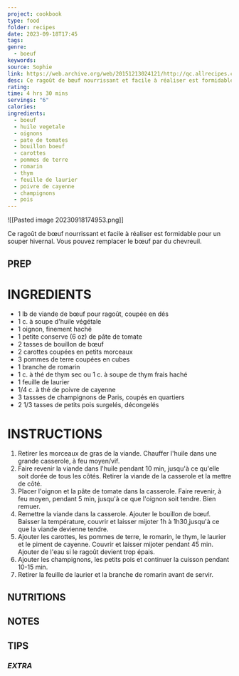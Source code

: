 ```yaml
---
project: cookbook
type: food
folder: recipes
date: 2023-09-18T17:45
tags: 
genre:
  - boeuf
keywords: 
source: Sophie
link: https://web.archive.org/web/20151213024121/http://qc.allrecipes.ca/recette/2750/rago-t-de-b-uf-aux-l-gumes.aspx
desc: Ce ragoût de bœuf nourrissant et facile à réaliser est formidable pour un souper hivernal. Vous pouvez remplacer le bœuf par du chevreuil.
rating: 
time: 4 hrs 30 mins
servings: "6"
calories: 
ingredients:
  - boeuf
  - huile vegetale
  - oignons
  - pate de tomates
  - bouillon boeuf
  - carottes
  - pommes de terre
  - romarin
  - thym
  - feuille de laurier
  - poivre de cayenne
  - champignons
  - pois
---
```


![[Pasted image 20230918174953.png]]

Ce ragoût de bœuf nourrissant et facile à réaliser est formidable pour un souper hivernal. Vous pouvez remplacer le bœuf par du chevreuil.

## PREP


# INGREDIENTS

- 1 lb de viande de bœuf pour ragoût, coupée en dés
- 1 c. à soupe d'huile végétale
- 1 oignon, finement haché
- 1 petite conserve (6 oz) de pâte de tomate
- 2 tasses de bouillon de bœuf
- 2 carottes coupées en petits morceaux
- 3 pommes de terre coupées en cubes
- 1 branche de romarin
- 1 c. à thé de thym sec ou 1 c. à soupe de thym frais haché
- 1 feuille de laurier
- 1/4 c. à thé de poivre de cayenne
- 3 tassses de champignons de Paris, coupés en quartiers
- 2 1/3 tasses de petits pois surgelés, décongelés



# INSTRUCTIONS

1. Retirer les morceaux de gras de la viande. Chauffer l'huile dans une grande casserole, à feu moyen/vif.
2. Faire revenir la viande dans l'huile pendant 10 min, jusqu'à ce qu'elle soit dorée de tous les côtés. Retirer la viande de la casserole et la mettre de côté.
3. Placer l'oignon et la pâte de tomate dans la casserole. Faire revenir, à feu moyen, pendant 5 min, jusqu'à ce que l'oignon soit tendre. Bien remuer.
4. Remettre la viande dans la casserole. Ajouter le bouillon de bœuf. Baisser la température, couvrir et laisser mijoter 1h à 1h30,jusqu'à ce que la viande devienne tendre.
5. Ajouter les carottes, les pommes de terre, le romarin, le thym, le laurier et le piment de cayenne. Couvrir et laisser mijoter pendant 45 min. Ajouter de l'eau si le ragoût devient trop épais.
6. Ajouter les champignons, les petits pois et continuer la cuisson pendant 10-15 min.
7. Retirer la feuille de laurier et la branche de romarin avant de servir.



## NUTRITIONS



## NOTES



## TIPS



### *EXTRA*



